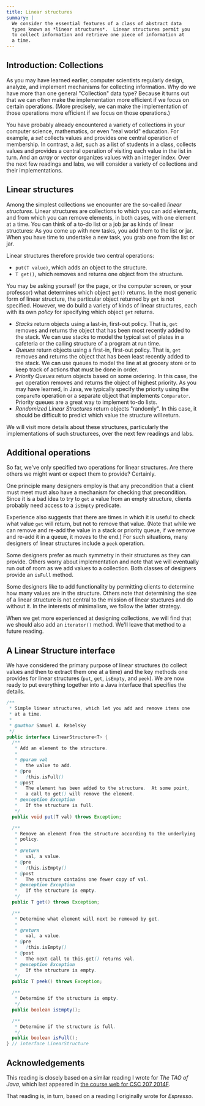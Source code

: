 ```yaml
---
title: Linear structures
summary: |
  We consider the essential features of a class of abstract data
  types known as *linear structures*.  Linear structures permit you
  to collect information and retrieve one piece of information at
  a time.
---
```


Introduction: Collections
-------------------------

As you may have learned earlier, computer scientists regularly
design, analyze, and implement mechanisms for collecting information.
Why do we have more than one general "Collection" data type?  Because
it turns out that we can often make the implementation more efficient
if we focus on certain operations.  (More precisely, we can make
the implementation of those operations more efficient if we focus
on those operations.)

You have probably already encountered a variety of collections in
your computer science, mathematics, or even "real world" education.
For example, a *set* collects values and provides one central
operation of membership.  In contrast, a *list*, such as a list of
students in a class, collects values and provides a central operation
of visiting each value in the list in turn.  And an *array* or
*vector* organizes values with an integer index.  Over the next few
readings and labs, we will consider a variety of collections and
their implementations.

Linear structures
-----------------

Among the simplest collections we encounter are the so-called *linear
structures*.  Linear structures are collections to which you can
add elements, and from which you can remove elements, in both cases,
with one element at a time.  You can think of a to-do list or a job
jar as kinds of linear structures: As you come up with new tasks,
you add them to the list or jar.  When you have time to undertake
a new task, you grab one from the list or jar.

Linear structures therefore provide two central operations:

* `put(T value)`, which adds an object to the structure.
* `T get()`, which removes and returns one object from
the structure.

You may be asking yourself (or the page, or the computer screen,
or your professor) what determines which object `get()` returns.
In the most generic form of linear structure, the particular object
returned by `get` is not specified.  However, we do build a variety
of kinds of linear structures, each with its own *policy* for
specifying which object `get` returns.

* *Stacks* return objects using a last-in, first-out policy.  That
  is, `get` removes and returns the object that has been most
  recently added to the stack.  We can use stacks to model the
  typical set of plates in a cafeteria or the calling structure of
  a program at run time.
* *Queues* return objects using a first-in, first-out policy.  That
  is, `get` removes and returns the object that has been least
  recently added to the stack.  We can use queues to model the line
  at at grocery store or to keep track of actions that must be done
  in order.
* *Priority Queues* return objects based on some ordering.  In this
  case, the `get` operation removes and returns the object of highest
  priority.  As you may have learned, in Java, we typically specify
  the priority using the `compareTo` operation or a separate object
  that implements `Comparator`.  Priority queues are a great way to
  implement to-do lists.
* *Randomized Linear Structures* return objects "randomly".  In
  this case, it should be difficult to predict which value the
  structure will return.

We will visit more details about these structures, particularly the
implementations of such structurees, over the next few readings and labs.

Additional operations
---------------------

So far, we've only specified two operations for linear structures.
Are there others we might want or expect them to provide?  Certainly.

One principle many designers employ is that any precondition that
a client must meet must also have a mechanism for checking that
precondition.  Since it is a bad idea to try to `get` a value from
an empty structure, clients probably need access to a `isEmpty`
predicate.

Experience also suggests that there are times in which it is useful
to check what value `get` will return, but not to remove
that value.  (Note that while we can remove and re-add the value in a
stack or priority queue, if we remove and re-add it in a queue, it moves
to the end.)  For such situations, many designers of linear structures
include a `peek` operation.

Some designers prefer as much symmetry in their structures as they
can provide.  Others worry about implementation and note that we
will eventually run out of room as we add values to a collection.
Both classes of designers provide an `isFull` method.

Some designers like to add functionality by permitting clients to
determine how many values are in the structure.  Others note that
determining the size of a linear structure is not central to the
mission of linear stuctures and do without it.  In the interests
of minimalism, we follow the latter strategy.

When we get more experienced at designing collections, we will find
that we should also add an `iterator()` method.  We'll leave that 
method to a future reading.

A Linear Structure interface
----------------------------

We have considered the primary purpose of linear structures (to
collect values and then to extract them one at a time) and the key
methods one provides for linear structures (`put`, `get`, `isEmpty`,
and `peek`).  We are now ready to put everything together into a
Java interface that specifies the details.

```java
/**
 * Simple linear structures, which let you add and remove items one 
 * at a time.
 *
 * @author Samuel A. Rebelsky
 */
public interface LinearStructure<T> {
  /**
   * Add an element to the structure.
   *
   * @param val
   *   the value to add.
   * @pre
   *   !this.isFull()
   * @post
   *   The element has been added to the structure.  At some point,
   *   a call to get() will remove the element.
   * @exception Exception
   *   If the structure is full.
   */
  public void put(T val) throws Exception;

  /**
   * Remove an element from the structure according to the underlying
   * policy.
   *
   * @return
   *   val, a value.
   * @pre
   *   !this.isEmpty()
   * @post
   *   The structure contains one fewer copy of val.
   * @exception Exception
   *   If the structure is empty.
   */
  public T get() throws Exception;

  /**
   * Determine what element will next be removed by get.
   *
   * @return
   *   val, a value.
   * @pre
   *   !this.isEmpty()
   * @post
   *   The next call to this.get() returns val.
   * @exception Exception
   *   If the structure is empty.
   */
  public T peek() throws Exception;

  /**
   * Determine if the structure is empty.
   */
  public boolean isEmpty();

  /**
   * Determine if the structure is full.
   */
  public boolean isFull();
} // interface LinearStructure
```

Acknowledgements
----------------

This reading is closely based on a similar reading I wrote for
_The TAO of Java_, which last appeared in [the course web for
CSC 207 2014F](https://www.cs.grinnell.edu/~rebelsky/Courses/CSC207/2014F/readings/linear-structures.html).

That reading is, in turn, based on a reading I originally wrote for
*Espresso*.  

